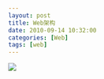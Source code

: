 ```yaml
---
layout: post
title: Web架构
date: 2010-09-14 10:32:00
categories: [Web]
tags: [web]
---
```

![](http://hi.csdn.net/attachment/201009/14/0_1284431536gw6N.gif)
